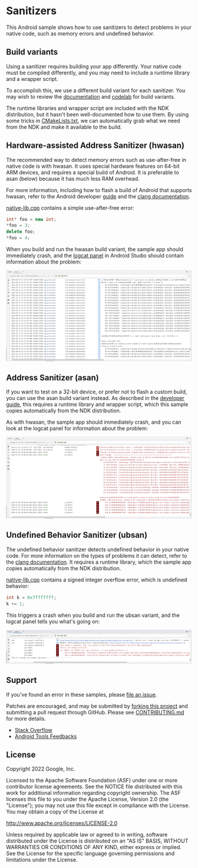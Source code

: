 # Sanitizers

This Android sample shows how to use sanitizers to detect problems in your
native code, such as memory errors and undefined behavior.

## Build variants

Using a sanitizer requires building your app differently. Your native code must
be compiled differently, and you may need to include a runtime library and a
wrapper script.

To accomplish this, we use a different build variant for each sanitizer. You may
wish to review the
[documentation](https://developer.android.com/studio/build/build-variants) and
[codelab](https://developer.android.com/codelabs/build-variants) for build
variants.

The runtime libraries and wrapper script are included with the NDK distribution,
but it hasn't been well-documented how to use them. By using some tricks in
[CMakeLists.txt](app/src/main/cpp/CMakeLists.txt), we can automatically grab
what we need from the NDK and make it available to the build.

## Hardware-assisted Address Sanitizer (hwasan)

The recommended way to detect memory errors such as use-after-free in native
code is with hwasan. It uses special hardware features on 64-bit ARM devices,
and requires a special build of Android. It is preferable to asan (below)
because it has much less RAM overhead.

For more information, including how to flash a build of Android that supports
hwasan, refer to the Android developer
[guide](https://developer.android.com/ndk/guides/hwasan) and the
[clang documentation](https://clang.llvm.org/docs/HardwareAssistedAddressSanitizerDesign.html).

[native-lib.cpp](app/src/main/cpp/native-lib.cpp) contains a simple
use-after-free error:

```C++
int* foo = new int;
*foo = 3;
delete foo;
*foo = 4;
```

When you build and run the hwasan build variant, the sample app should
immediately crash, and the
[logcat panel](https://developer.android.com/studio/debug/logcat) in Android
Studio should contain information about the problem:

![hwasan](hwasan.png)

## Address Sanitizer (asan)

If you want to test on a 32-bit device, or prefer not to flash a custom build,
you can use the asan build variant instead. As described in the
[developer guide](https://developer.android.com/ndk/guides/asan), this requires
a runtime library and wrapper script, which this sample copies automatically
from the NDK distribution.

As with hwasan, the sample app should immediately crash, and you can look at the
logcat panel for information about the problem:

![asan](asan.png)

## Undefined Behavior Sanitizer (ubsan)

The undefined behavior sanitizer detects undefined behavior in your native code.
For more information on the types of problems it can detect, refer to the
[clang documentation](https://clang.llvm.org/docs/UndefinedBehaviorSanitizer.html).
It requires a runtime library, which the sample app copies automatically from
the NDK distribution.

[native-lib.cpp](app/src/main/cpp/native-lib.cpp) contains a signed integer
overflow error, which is undefined behavior:

```C++
int k = 0x7fffffff;
k += 1;
```

This triggers a crash when you build and run the ubsan variant, and the logcat
panel tells you what's going on:

![ubsan](ubsan.png)

## Support

If you've found an error in these samples, please
[file an issue](https://github.com/googlesamples/android-ndk/issues/new).

Patches are encouraged, and may be submitted by
[forking this project](https://github.com/googlesamples/android-ndk/fork) and
submitting a pull request through GitHub. Please see
[CONTRIBUTING.md](../CONTRIBUTING.md) for more details.

- [Stack Overflow](http://stackoverflow.com/questions/tagged/android-ndk)
- [Android Tools Feedbacks](http://tools.android.com/feedback)

## License

Copyright 2022 Google, Inc.

Licensed to the Apache Software Foundation (ASF) under one or more contributor
license agreements. See the NOTICE file distributed with this work for
additional information regarding copyright ownership. The ASF licenses this file
to you under the Apache License, Version 2.0 (the "License"); you may not use
this file except in compliance with the License. You may obtain a copy of the
License at

http://www.apache.org/licenses/LICENSE-2.0

Unless required by applicable law or agreed to in writing, software distributed
under the License is distributed on an "AS IS" BASIS, WITHOUT WARRANTIES OR
CONDITIONS OF ANY KIND, either express or implied. See the License for the
specific language governing permissions and limitations under the License.
